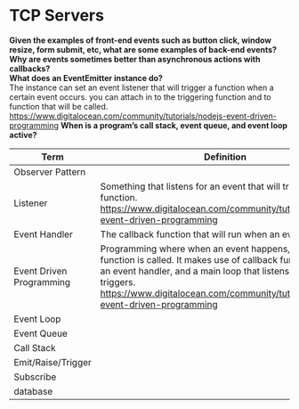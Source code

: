 # TCP Servers

__Given the examples of front-end events such as button click, window resize, form submit, etc, what are some examples of back-end events?__  
__Why are events sometimes better than asynchronous actions with callbacks?__  
__What does an EventEmitter instance do?__  
The instance can set an event listener that will trigger a function when a certain event occurs. you can attach in to the triggering function and to function that will be called.  
https://www.digitalocean.com/community/tutorials/nodejs-event-driven-programming
__When is a program’s call stack, event queue, and event loop active?__  

|Term | Definition |  
|---|---|
| Observer Pattern | |
| Listener | Something that listens for an event that will trigger a function. https://www.digitalocean.com/community/tutorials/nodejs-event-driven-programming|
| Event Handler | The callback function that will run when an event triggers it|
| Event Driven Programming | Programming where when an event happens, the next function is called. It makes use of callback functions with an event handler, and a main loop that listens for event triggers. https://www.digitalocean.com/community/tutorials/nodejs-event-driven-programming|
| Event Loop | |
| Event Queue | |
| Call Stack | |
| Emit/Raise/Trigger | |
| Subscribe | |
| database | |